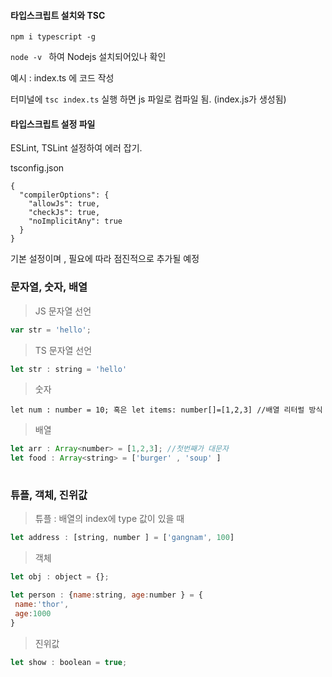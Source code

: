 #### 타입스크립트 설치와 TSC

```npm i typescript -g```

```node -v ``` 하여 Nodejs 설치되어있나 확인

예시 : index.ts 에 코드 작성

터미널에 ```tsc index.ts``` 실행 하면 js 파일로 컴파일 됨. (index.js가 생성됨)


#### 타입스크립트 설정 파일

ESLint, TSLint 설정하여 에러 잡기.

tsconfig.json


```
{
  "compilerOptions": {
    "allowJs": true,
    "checkJs": true,
    "noImplicitAny": true
  }
}
```

기본 설정이며 , 필요에 따라 점진적으로 추가될 예정



### 문자열, 숫자, 배열

> JS 문자열 선언

 ```js
 var str = 'hello';
 ```

> TS 문자열 선언
 ```js
 let str : string = 'hello'
```

> 숫자

```let num : number = 10; 혹은 let items: number[]=[1,2,3] //배열 리터럴 방식```

> 배열

```js
let arr : Array<number> = [1,2,3]; //첫번째가 대문자
let food : Array<string> = ['burger' , 'soup' ]
  
```

### 튜플, 객체, 진위값

> 튜플 : 배열의 index에 type 값이 있을 때 
 
```js
let address : [string, number ] = ['gangnam', 100]
```

> 객체 

```js
let obj : object = {};

let person : {name:string, age:number } = {
 name:'thor',
 age:1000
}

```

> 진위값
```js
let show : boolean = true;
```


